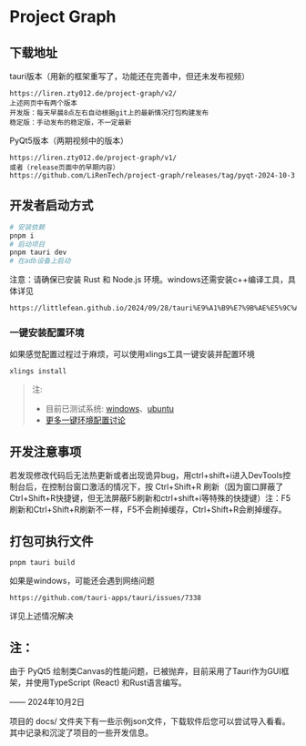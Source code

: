# Project Graph

## 下载地址

tauri版本（用新的框架重写了，功能还在完善中，但还未发布视频）

```
https://liren.zty012.de/project-graph/v2/
上述网页中有两个版本
开发版：每天早晨8点左右自动根据git上的最新情况打包构建发布
稳定版：手动发布的稳定版，不一定最新
```

PyQt5版本（两期视频中的版本）

```
https://liren.zty012.de/project-graph/v1/
或者（release页面中的早期内容）
https://github.com/LiRenTech/project-graph/releases/tag/pyqt-2024-10-3
```

## 开发者启动方式

```bash
# 安装依赖
pnpm i
# 启动项目
pnpm tauri dev
# 在adb设备上启动
```

注意：请确保已安装 Rust 和 Node.js 环境。windows还需安装c++编译工具，具体详见

```
https://littlefean.github.io/2024/09/28/tauri%E9%A1%B9%E7%9B%AE%E5%9C%A8windows%E4%B8%8A%E7%9A%84%E5%BC%80%E5%8F%91%E8%B8%A9%E5%9D%91/
```

### 一键安装配置环境

如果感觉配置过程过于麻烦，可以使用xlings工具一键安装并配置环境

```
xlings install
```

> 注:
> - 目前已测试系统: [windows](https://github.com/LiRenTech/project-graph/issues/139#issuecomment-2470110723)、[ubuntu](https://github.com/LiRenTech/project-graph/issues/139#issuecomment-2474507140)
> - [更多一键环境配置讨论](https://github.com/LiRenTech/project-graph/issues/139)

## 开发注意事项

若发现修改代码后无法热更新或者出现诡异bug，用ctrl+shift+i进入DevTools控制台后，在控制台窗口激活的情况下，按 Ctrl+Shift+R 刷新（因为窗口屏蔽了Ctrl+Shift+R快捷键，但无法屏蔽F5刷新和ctrl+shift+i等特殊的快捷键）注：F5刷新和Ctrl+Shift+R刷新不一样，F5不会刷掉缓存，Ctrl+Shift+R会刷掉缓存。

## 打包可执行文件

```
pnpm tauri build
```

如果是windows，可能还会遇到网络问题

```
https://github.com/tauri-apps/tauri/issues/7338
```

详见上述情况解决

## 注：

由于 PyQt5 绘制类Canvas的性能问题，已被抛弃，目前采用了Tauri作为GUI框架，并使用TypeScript (React) 和Rust语言编写。

—— 2024年10月2日

项目的 docs/ 文件夹下有一些示例json文件，下载软件后您可以尝试导入看看。其中记录和沉淀了项目的一些开发信息。